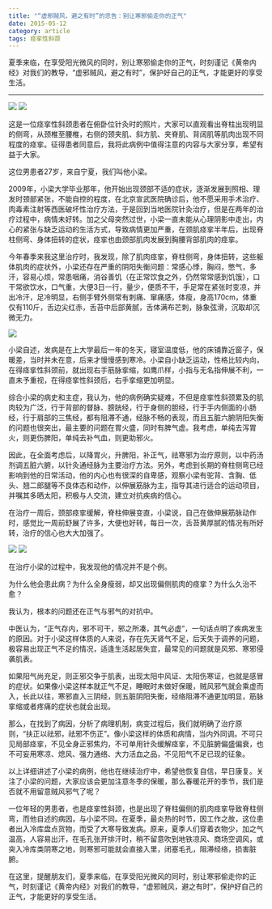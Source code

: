 ```yaml
---
title: "“虚邪贼风，避之有时”的忠告：别让寒邪偷走你的正气"
date: 2015-05-12
category: article
tags: 痉挛性斜颈
---
```


夏季来临，在享受阳光微风的同时，别让寒邪偷走你的正气，时刻谨记《黄帝内经》对我们的教导，“虚邪贼风，避之有时”，保护好自己的正气，才能更好的享受生活。

***

![](/media/2015/05/12-01.jpg)
![](/media/2015/05/12-02.jpg)

这是一位痉挛性斜颈患者在俯卧位针灸时的照片，大家可以直观看出脊柱出现明显的侧弯，从颈椎至腰椎，右侧的颈夹肌、斜方肌、夹脊肌、背阔肌等肌肉出现不同程度的痉挛。征得患者同意后，我将此病例中值得注意的内容与大家分享，希望有益于大家。

这位男患者27岁，来自宁夏，我们叫他小梁。

2009年，小梁大学毕业那年，他开始出现颈部不适的症状，逐渐发展到照相、理发时颈部紧张，不能自控的程度，在北京宣武医院确诊后，他不愿采用手术治疗、肉毒素注射等西医破坏性治疗方法，于是回到当地医院针灸治疗，但是在两年的治疗过程中，病情未好转。加之父母突然过世，小梁一直未能从心理阴影中走出，内心的紧张与缺乏运动的生活方式，导致病情更加严重，在颈肌痉挛半年后，出现脊柱侧弯、身体扭转的症状，痉挛也由颈部肌肉发展到胸腰背部肌肉的痉挛。

今年春季来我这里治疗时，我发现，除了肌肉痉挛，脊柱侧弯，身体扭转，这些躯体肌肉的症状外，小梁还存在严重的阴阳失衡问题：常感心悸，胸闷，憋气，多汗，容易心烦，常患咽痛，消谷善饥（在正常饮食之外，仍然常常感到饥饿），口干常欲饮水，口气重，大便3日一行，量少，便质不干，手足常在紧张时变凉，并出冷汗，足冷明显，右侧手臂外侧常有刺痛、窜痛感，体瘦，身高170cm，体重仅有110斤，舌边尖红赤，舌苔中后部黄腻，舌体满布芒刺，脉象弦滑，沉取却沉微无力。

![](/media/2015/05/12-03.jpg)

小梁自述，发病是在上大学最后一年的冬天，寝室温度低，他的床铺靠近窗子，保暖差，当时并未在意，后来才慢慢感到寒冷。小梁自小缺乏运动，性格比较内向，在得痉挛性斜颈前，就出现右手筋脉挛缩，如鹰爪样，小指与无名指伸展不利，一直未予重视，在得痉挛性斜颈后，右手挛缩更加明显。

综合小梁的病史和主症，我认为，他的病例确实疑难，不但是痉挛性斜颈累及的肌肉较为广泛，行于背部的督脉、膀胱经，行于身侧的胆经，行于手内侧面的小肠经，行于肩部的三焦经，都有阻滞不通，经脉不畅的表现，而且五脏六腑阴阳失衡的问题也很突出，最主要的问题在胃火盛，同时有脾气虚。我考虑，单纯去泻胃火，则更伤脾阳，单纯去补气血，则更助邪火。

因此，在全面考虑后，以降胃火，升脾阳，补正气，祛寒邪为治疗原则，以中药汤剂调五脏六腑，以针灸通经脉为主要治疗方法。另外，考虑到长期的脊柱侧弯已经影响到他的日常活动，他的内心也有很深的自卑感，观察小梁有驼背、含胸、低头、翘二郎腿等不良体态和动作，以伸展筋脉为主，指导其进行适合的运动项目，并嘱其多晒太阳，积极与人交流，建立对抗疾病的信心。

在治疗一周后，颈部痉挛缓解，脊柱伸展变直，小梁说，自己在做伸展筋脉动作时，感觉比一周前舒展了许多，大便也好转，每日一次，舌苔黄厚腻的情况有所好转，治疗的信心也大大加强了。

![](/media/2015/05/12-04.jpg)
![](/media/2015/05/12-05.jpg)

在治疗小梁的过程中，我发现他的情况并不是个例。

为什么他会患此病？为什么全身瘦弱，却又出现偏侧肌肉的痉挛？为什么久治不愈？

我认为，根本的问题还在正气与邪气的对抗中。

中医认为，“正气存内，邪不可干，邪之所凑，其气必虚”，一句话点明了疾病发生的原因。对于小梁这样体质的人来说，存在先天肾气不足，后天失于调养的问题，极容易出现正气不足的情况，适逢生活起居失宜，最常见的问题就是风邪、寒邪侵袭肌表。

如果阳气尚充足，则正邪交争于肌表，出现太阳中风证、太阳伤寒证，也就是感冒的症状。如果像小梁这样本就正气不足，睡眠时未做好保暖，贼风邪气就会乘虚而入，长此以往，寒邪直入三阴经，则五脏阴阳失衡，经络阻滞不通更加明显，筋脉挛缩或者疼痛的症状也就会出现。

那么，在找到了病因，分析了病理机制，病变过程后，我们就明确了治疗原则，“扶正以祛邪，祛邪不伤正”。像小梁这样的体质和病情，当内外同调。不可只见局部痉挛，不见全身正邪焦灼，不可单用针灸缓解痉挛，不见脏腑偏盛偏衰，也不可妄用寒凉、熄风、强力通络、大力活血之品，不见阳气不足已现的征象。

以上详细讲述了小梁的病例，他也在继续治疗中，希望他恢复自信，早日康复。关注了小梁的问题，大家应该会更加注意冬季的保暖，那么春暖花开的季节，我们是否就不用留意贼风邪气了呢？

一位年轻的男患者，也是痉挛性斜颈，也是出现了脊柱偏侧的肌肉痉挛导致脊柱侧弯，而他自述的病因，与小梁不同。在夏季，最炎热的时节，因工作之故，这位患者出入冷库盘点货物，而受了大寒导致发病。原来，夏季人们穿着衣物少，加之气温高，人容易出汗，在毛孔张开排汗时，稍不留意吹到地铁凉风、商场空调风，或突入冷库类阴寒之地，则寒邪可能就会直接入里，闭塞毛孔，阻滞经络，损害脏腑。

在这里，提醒朋友们，夏季来临，在享受阳光微风的同时，别让寒邪偷走你的正气，时刻谨记《黄帝内经》对我们的教导，“虚邪贼风，避之有时”，保护好自己的正气，才能更好的享受生活。
